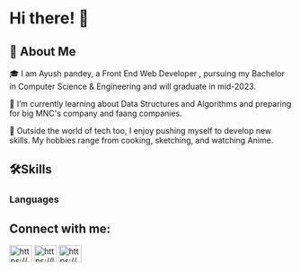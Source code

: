 # Hi there!  👋

## 🚀 About Me

🎓 I am Ayush pandey, a Front End Web Developer , pursuing my Bachelor in Computer Science & Engineering and will graduate in mid-2023.

🌱 I’m currently learning about  Data Structures and Algorithms and preparing for big MNC's company and faang companies.

🎸 Outside the world of tech too, I enjoy pushing myself to develop new skills. My hobbies range from cooking, sketching, and watching Anime.






## 🛠️Skills

### Languages



## Connect with me:

<p align="left">
<a href="https://linkedin.com/in/https://www.linkedin.com/in/ayush-pandey-909b1a201/" target="blank"><img align="center" src="https://raw.githubusercontent.com/rahuldkjain/github-profile-readme-generator/master/src/images/icons/Social/linked-in-alt.svg" alt="https://www.linkedin.com/in/ayush-pandey-909b1a201/" height="30" width="40" /></a>
<a href="https://www.leetcode.com/https://leetcode.com/ayush_011/" target="blank"><img align="center" src="https://raw.githubusercontent.com/rahuldkjain/github-profile-readme-generator/master/src/images/icons/Social/leet-code.svg" alt="https://leetcode.com/ayush_011/" height="30" width="40" /></a>
<a href="https://auth.geeksforgeeks.org/user/https://auth.geeksforgeeks.org/user/ayush94129/practice" target="blank"><img align="center" src="https://raw.githubusercontent.com/rahuldkjain/github-profile-readme-generator/master/src/images/icons/Social/geeks-for-geeks.svg" alt="https://auth.geeksforgeeks.org/user/ayush94129/practice" height="30" width="40" /></a>
</p>
